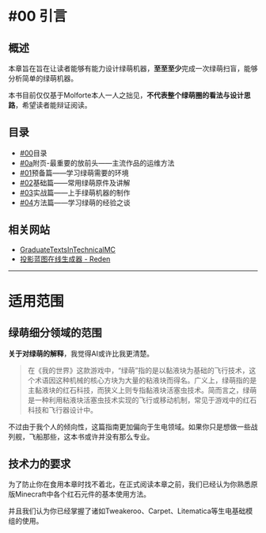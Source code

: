 # #00 引言

## 概述
本章旨在旨在让读者能够有能力设计绿萌机器，**至至至少**完成一次绿萌扫盲，能够分析简单的绿萌机器。

本书目前仅仅基于Molforte本人一人之拙见，**不代表整个绿萌圈的看法与设计思路**，希望读者能辩证阅读。
## 目录

- [#00](./README.md)目录
- [#0a](./0a-附页-最重要的放前头——主流作品的运维方法)附页-最重要的放前头——主流作品的运维方法
- [#01](./01-预备篇——学习绿萌需要的环境)预备篇——学习绿萌需要的环境
- [#02](./02-基础篇——常用绿萌原件及讲解)基础篇——常用绿萌原件及讲解
- [#03](./03-实战篇——快速上手绿萌机器的制作)实战篇——上手绿萌机器的制作
- [#04](./04-方法篇——学习绿萌的经验之谈)方法篇——学习绿萌的经验之谈

## 相关网站
- [GraduateTextsInTechnicalMC](https://techmc.wiki/#/)
- [投影蓝图在线生成器 - Reden](https://redenmc.com/zh_cn/litematica/old)
***
# 适用范围

## 绿萌细分领域的范围

**关于对绿萌的解释**，我觉得AI或许比我更清楚。

>在《我的世界》这款游戏中，“绿萌”指的是以黏液块为基础的飞行技术，这个术语因这种机械的核心方块为大量的粘液块而得名。广义上，绿萌指的是主黏液块的红石科技，而狭义上则专指黏液块活塞虫技术。简而言之，绿萌是一种利用粘液块活塞虫技术实现的飞行或移动机制，常见于游戏中的红石科技和飞行器设计中。

不过由于我个人的倾向性，这篇指南更加偏向于生电领域。如果你只是想做一些战列舰，飞船那些，这本书或许并没有那么专业。

## 技术力的要求

为了防止你在食用本章时找不着北，在正式阅读本章之前，我们已经认为你熟悉原版Minecraft中各个红石元件的基本使用方法。

并且我们认为你已经掌握了诸如Tweakeroo、Carpet、Litematica等生电基础模组的使用。
